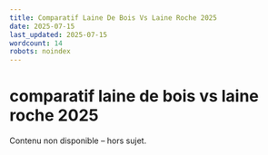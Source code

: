 ```yaml
---
title: Comparatif Laine De Bois Vs Laine Roche 2025
date: 2025-07-15
last_updated: 2025-07-15
wordcount: 14
robots: noindex
---
```


# comparatif laine de bois vs laine roche 2025

Contenu non disponible – hors sujet.